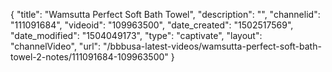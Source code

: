 {
    "title": "Wamsutta Perfect Soft Bath Towel",
    "description": "",
    "channelid": "111091684",
    "videoid": "109963500",
    "date_created": "1502517569",
    "date_modified": "1504049173",
    "type": "captivate",
    "layout": "channelVideo",
    "url": "\/bbbusa-latest-videos\/wamsutta-perfect-soft-bath-towel-2-notes\/111091684-109963500"
}